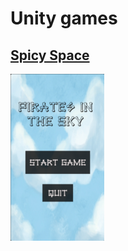 # Unity games

## [Spicy Space](./games/spicy-space.html)
![Screen Spicy Space](./assets/images/screen-spicy-space-sm.png)
